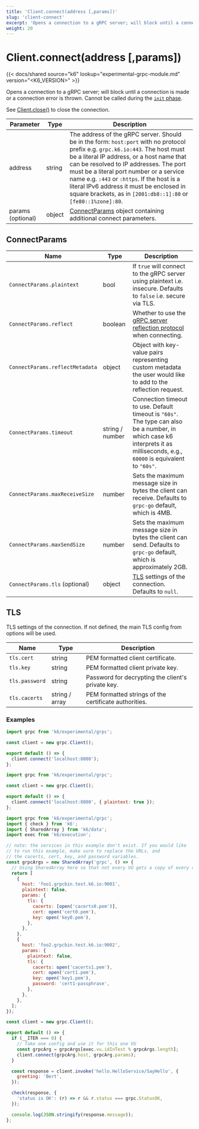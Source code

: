 ```yaml
---
title: 'Client.connect(address [,params])'
slug: 'client-connect'
excerpt: 'Opens a connection to a gRPC server; will block until a connection is made or a connection error is thrown.'
weight: 20
---
```


# Client.connect(address [,params])

{{< docs/shared source="k6" lookup="experimental-grpc-module.md" version="<K6_VERSION>" >}}

Opens a connection to a gRPC server; will block until a connection is made or a connection error is thrown. Cannot be called during the [`init` phase](https://grafana.com/docs/k6/<K6_VERSION>/using-k6/test-lifecycle).

See [Client.close()](https://grafana.com/docs/k6/<K6_VERSION>/javascript-api/k6-experimental/grpc/client/client-close) to close the connection.

| Parameter         | Type   | Description                                                                                                                                                                                                                                                                                                                                                                                                                    |
| ----------------- | ------ | ------------------------------------------------------------------------------------------------------------------------------------------------------------------------------------------------------------------------------------------------------------------------------------------------------------------------------------------------------------------------------------------------------------------------------ |
| address           | string | The address of the gRPC server. Should be in the form: `host:port` with no protocol prefix e.g. `grpc.k6.io:443`. The host must be a literal IP address, or a host name that can be resolved to IP addresses. The port must be a literal port number or a service name e.g. `:443` or `:https`. If the host is a literal IPv6 address it must be enclosed in square brackets, as in `[2001:db8::1]:80` or `[fe80::1%zone]:80`. |
| params (optional) | object | [ConnectParams](#connectparams) object containing additional connect parameters.                                                                                                                                                                                                                                                                                                                                               |

## ConnectParams

| Name                            | Type            | Description                                                                                                                                                                         |
| ------------------------------- | --------------- | ----------------------------------------------------------------------------------------------------------------------------------------------------------------------------------- |
| `ConnectParams.plaintext`       | bool            | If `true` will connect to the gRPC server using plaintext i.e. insecure. Defaults to `false` i.e. secure via TLS.                                                                   |
| `ConnectParams.reflect`         | boolean         | Whether to use the [gRPC server reflection protocol](https://github.com/grpc/grpc/blob/master/doc/server-reflection.md) when connecting.                                            |
| `ConnectParams.reflectMetadata` | object          | Object with key-value pairs representing custom metadata the user would like to add to the reflection request.                                                                      |
| `ConnectParams.timeout`         | string / number | Connection timeout to use. Default timeout is `"60s"`. <br/> The type can also be a number, in which case k6 interprets it as milliseconds, e.g., `60000` is equivalent to `"60s"`. |
| `ConnectParams.maxReceiveSize`  | number          | Sets the maximum message size in bytes the client can receive. Defaults to `grpc-go` default, which is 4MB.                                                                         |
| `ConnectParams.maxSendSize`     | number          | Sets the maximum message size in bytes the client can send. Defaults to `grpc-go` default, which is approximately 2GB.                                                              |
| `ConnectParams.tls` (optional)  | object          | [TLS](#tls) settings of the connection. Defaults to `null`.                                                                                                                         |

## TLS

TLS settings of the connection. If not defined, the main TLS config from options will be used.

| Name           | Type           | Description                                           |
| -------------- | -------------- | ----------------------------------------------------- |
| `tls.cert`     | string         | PEM formatted client certificate.                     |
| `tls.key`      | string         | PEM formatted client private key.                     |
| `tls.password` | string         | Password for decrypting the client's private key.     |
| `tls.cacerts`  | string / array | PEM formatted strings of the certificate authorities. |

### Examples

<div class="code-group" data-props='{"labels": ["Simple example"], "lineNumbers": [true]}'>

```javascript
import grpc from 'k6/experimental/grpc';

const client = new grpc.Client();

export default () => {
  client.connect('localhost:8080');
};
```

</div>

<div class="code-group" data-props='{"labels": ["Insecure connection"], "lineNumbers": [true]}'>

```javascript
import grpc from 'k6/experimental/grpc';

const client = new grpc.Client();

export default () => {
  client.connect('localhost:8080', { plaintext: true });
};
```

</div>

<div class="code-group" data-props='{"labels": ["Different TLS settings"], "lineNumbers": [true]}'>

```javascript
import grpc from 'k6/experimental/grpc';
import { check } from 'k6';
import { SharedArray } from 'k6/data';
import exec from 'k6/execution';

// note: the services in this example don't exist. If you would like
// to run this example, make sure to replace the URLs, and
// the cacerts, cert, key, and password variables.
const grpcArgs = new SharedArray('grpc', () => {
  // Using SharedArray here so that not every VU gets a copy of every certificate a key
  return [
    {
      host: 'foo1.grpcbin.test.k6.io:9001',
      plaintext: false,
      params: {
        tls: {
          cacerts: [open('cacerts0.pem')],
          cert: open('cert0.pem'),
          key: open('key0.pem'),
        },
      },
    },
    {
      host: 'foo2.grpcbin.test.k6.io:9002',
      params: {
        plaintext: false,
        tls: {
          cacerts: open('cacerts1.pem'),
          cert: open('cert1.pem'),
          key: open('key1.pem'),
          password: 'cert1-passphrase',
        },
      },
    },
  ];
});

const client = new grpc.Client();

export default () => {
  if (__ITER === 0) {
    // Take one config and use it for this one VU
    const grpcArg = grpcArgs[exec.vu.idInTest % grpcArgs.length];
    client.connect(grpcArg.host, grpcArg.params);
  }

  const response = client.invoke('hello.HelloService/SayHello', {
    greeting: 'Bert',
  });

  check(response, {
    'status is OK': (r) => r && r.status === grpc.StatusOK,
  });

  console.log(JSON.stringify(response.message));
};
```

</div>
